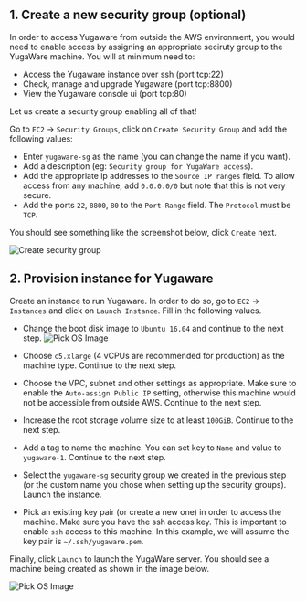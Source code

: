 
## 1. Create a new security group (optional)

In order to access Yugaware from outside the AWS environment, you would need to enable access by assigning an appropriate seciruty group to the YugaWare machine. You will at minimum need to:

- Access the Yugaware instance over ssh (port tcp:22)
- Check, manage and upgrade Yugaware (port tcp:8800)
- View the Yugaware console ui (port tcp:80)

Let us create a security group enabling all of that!

Go to `EC2` -> `Security Groups`, click on `Create Security Group` and add the following values:

- Enter `yugaware-sg` as the name (you can change the name if you want).
- Add a description (eg: `Security group for YugaWare access`).
- Add the appropriate ip addresses to the `Source IP ranges` field. To allow access from any machine, add `0.0.0.0/0` but note that this is not very secure.
- Add the ports `22`, `8800`, `80` to the `Port Range` field. The `Protocol` must be `TCP`.

You should see something like the screenshot below, click `Create` next.

![Create security group](/images/ee/aws-setup/yugaware-aws-create-sg.png)

## 2. Provision instance for Yugaware

Create an instance to run Yugaware. In order to do so, go to `EC2` -> `Instances` and click on `Launch Instance`. Fill in the following values.


- Change the boot disk image to `Ubuntu 16.04` and continue to the next step.
![Pick OS Image](/images/ee/aws-setup/yugaware-create-instance-os.png)

- Choose `c5.xlarge` (4 vCPUs are recommended for production) as the machine type. Continue to the next step.

- Choose the VPC, subnet and other settings as appropriate. Make sure to enable the `Auto-assign Public IP` setting, otherwise this machine would not be accessible from outside AWS. Continue to the next step.

- Increase the root storage volume size to at least `100GiB`. Continue to the next step.

- Add a tag to name the machine. You can set key to `Name` and value to `yugaware-1`. Continue to the next step.

- Select the `yugaware-sg` security group we created in the previous step (or the custom name you chose when setting up the security groups). Launch the instance.

- Pick an existing key pair (or create a new one) in order to access the machine. Make sure you have the ssh access key. This is important to enable `ssh` access to this machine. In this example, we will assume the key pair is `~/.ssh/yugaware.pem`.

Finally, click `Launch` to launch the YugaWare server. You should see a machine being created as shown in the image below.

![Pick OS Image](/images/ee/aws-setup/yugaware-machine-creation.png)

